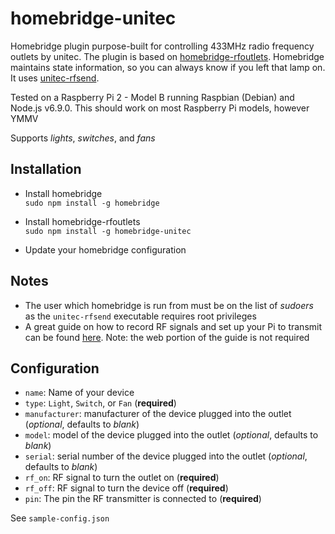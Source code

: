 # homebridge-unitec

Homebridge plugin purpose-built for controlling 433MHz radio frequency outlets by unitec. The plugin is based on [homebridge-rfoutlets](https://github.com/wstameris/homebridge-rfoutlets). Homebridge maintains state information, so you can always know if you left that lamp on. It uses [unitec-rfsend](https://github.com/Piets/unitec-rfsend).

Tested on a Raspberry Pi 2 - Model B running Raspbian (Debian) and Node.js v6.9.0. This should work on most Raspberry Pi models, however YMMV

Supports *lights*, *switches*, and *fans*

## Installation

- Install homebridge  
`sudo npm install -g homebridge`

- Install homebridge-rfoutlets  
`sudo npm install -g homebridge-unitec`

- Update your homebridge configuration

## Notes

- The user which homebridge is run from must be on the list of *sudoers* as the `unitec-rfsend` executable requires root privileges
- A great guide on how to record RF signals and set up your Pi to transmit can be found [here](https://www.samkear.com/hardware/control-power-outlets-wirelessly-raspberry-pi "Pi 433Mhz Transmitter Guide"). Note: the web portion of the guide is not required

## Configuration

- `name`: Name of your device
- `type`: `Light`, `Switch`, or `Fan` (**required**)
- `manufacturer`: manufacturer of the device plugged into the outlet (*optional*, defaults to *blank*)
- `model`: model of the device plugged into the outlet (*optional*, defaults to *blank*)
- `serial`: serial number of the device plugged into the outlet (*optional*, defaults to *blank*)
- `rf_on`: RF signal to turn the outlet on (**required**)
- `rf_off`: RF signal to turn the device off (**required**)
- `pin`: The pin the RF transmitter is connected to (**required**)

See `sample-config.json`
